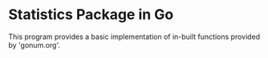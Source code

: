 # Statistics Package in Go
This program provides a basic implementation of in-built functions provided by 'gonum.org'.